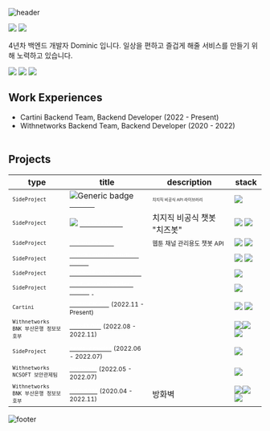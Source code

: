 ![header](https://capsule-render.vercel.app/api?type=waving&&color=gradient&height=100&section=header&fontSize=90)

<div align="left">

<p>
  <a href="https://do-mi.tistory.com/" target="_blank"><img src="https://img.shields.io/badge/blog-DD0B78?style=flat-square&logo=Tistory&logoColor=white"/></a>
  <a href="mailto:41@b41.kr" target="_blank"><img src="https://img.shields.io/badge/kimduumin@gmail.com-EA4335?style=flat-square&logo=Gmail&logoColor=white"/></a>
</p>
<p>
4년차 백엔드 개발자 Dominic 입니다.
일상을 편하고 즐겁게 해줄 서비스를 만들기 위해 노력하고 있습니다.  
</p>

 <p>
  <a href="https://github.com/doominkim/question-and-answer" target="_blank"><img src="https://img.shields.io/badge/👉👉 Fortpolio 👈👈 -303238?style=flat-square&logo=&logoColor=white"/></a>
  <a href="https://github.com/doominkim/question-and-answer" target="_blank"><img src="https://img.shields.io/badge/🖥️ Computer Science-303238?style=flat-square&logo=&logoColor=white"/></a>
  <a href="https://github.com/doominkim/althorythm" target="_blank"><img src="https://img.shields.io/badge/🕹️ Algorithm-303238?style=flat-square&logo=&logoColor=white"/></a>
<!--   <a href="https://github.com/doominkim/coding-test" target="_blank"><img src="https://img.shields.io/badge/👉코딩테스트 정리-303238?style=flat-square&logo=&logoColor=white"/></a> -->
 </p>


## Work Experiences  <br>
- Cartini Backend Team, Backend Developer (2022 - Present) <br>
- Withnetworks Backend Team, Backend Developer (2020 - 2022) <br><br>

## Projects




| type | title | description | stack |
|---|---|---|---|
| <span style="font-size:9pt;">`SideProject`</span> | ![Generic badge](https://img.shields.io/badge/npm-0.0.1-green.svg) [<span style="font-size:9pt;color:white;font-weight:700">chzzk-z</span>](https://github.com/doominkim/chzzk-z)| <span style="font-size:0.5em">치지직 비공식 API 라이브러리</span> |<img src="https://img.shields.io/badge/JavaScript-2F72BC?style=flat-square&logo=JavaScript&logoColor=white"/> |
| <span style="font-size:9pt;">`SideProject`</span> | <img src="https://img.shields.io/badge/not%20started%20-8A2BE2"/> [<span style="font-size:9pt;color:white;font-weight:700">chzzk-cheese</span>](https://github.com/doominkim/chzzk-cheese) | 치지직 비공식 챗봇 "치즈봇" |<img src="https://img.shields.io/badge/Nestjs-ea2845?style=flat-square&logo=Nestjs&logoColor=white"/> <img src="https://img.shields.io/badge/postgreSQL-699eca?style=flat-square&logo=postgreSQL&logoColor=white"/> |
| <span style="font-size:9pt;">`SideProject`</span> | [<span style="font-size:9pt;color:white;font-weight:700">kakao-chatbot](https://github.com/doominkim/kakao-chatbot) | <span style="font-size:9pt">웹툰 채널 관리용도 챗봇 API</span> | <img src="https://img.shields.io/badge/Nestjs-ea2845?style=flat-square&logo=Nestjs&logoColor=white"/> <img src="https://img.shields.io/badge/postgreSQL-699eca?style=flat-square&logo=postgreSQL&logoColor=white"/> | 
| <span style="font-size:9pt;">`SideProject`</span> | [<span style="font-size:9pt;color:white;font-weight:700">twitch-event-handler-server](https://github.com/doominkim/twitch-event-handler-server) | |  <img src="https://img.shields.io/badge/Nestjs-ea2845?style=flat-square&logo=Nestjs&logoColor=white"/> <img src="https://img.shields.io/badge/postgreSQL-699eca?style=flat-square&logo=postgreSQL&logoColor=white"/> |
| <span style="font-size:9pt;">`SideProject`</span> | [<span style="font-size:9pt;color:white;font-weight:700">zomboid-event-module]() | | <img src="https://img.shields.io/badge/Lua-7175AA?style=flat-square&logo=Lua&logoColor=white"/>  |
| <span style="font-size:9pt;">`SideProject`</span> | [<span style="font-size:9pt;color:white;font-weight:700">chat-event-handler-desktop]() | | <img src="https://img.shields.io/badge/ElectronJS-7175AA?style=flat-square&logo=ElectronJS-7175AA&logoColor=white"/> |
| <span style="font-size:9pt;">`Cartini`</span> | [<span style="font-size:9pt;color:white;font-weight:700">TIREPICK API]() <span style="font-size:9pt;">(2022.11 - Present)</span> | | <img src="https://img.shields.io/badge/Nestjs-ea2845?style=flat-square&logo=Nestjs&logoColor=white"/> <img src="https://img.shields.io/badge/postgreSQL-699eca?style=flat-square&logo=postgreSQL&logoColor=white"/>
| <span style="font-size:9pt;">`Withnetworks` <br>`BNK 부산은행 정보보호부`</span> | [<span style="font-size:9pt;color:white;font-weight:700">WithFLOW](https://www.withnetworks.com/withflow) <span style="font-size:9pt;">(2022.08 - 2022.11)</span> | |  <img src="https://img.shields.io/badge/Node.js-7CB700?style=flat-square&logo=Node.js&logoColor=white"/><img src="https://img.shields.io/badge/Vue.js-3FB27F?style=flat-square&logo=Vue.js&logoColor=white"/><img src="https://img.shields.io/badge/MongoDB-118D4D?style=flat-square&logo=mongodb&logoColor=white"/> |
| <span style="font-size:9pt;">`SideProject`</span> | [<span style="font-size:9pt;color:white;font-weight:700">news-crawler]() <span style="font-size:9pt;">(2022.06 - 2022.07)</span> | | <img src="https://img.shields.io/badge/Node.js-7CB700?style=flat-square&logo=Node.js&logoColor=white"/>  |
| <span style="font-size:9pt;">`Withnetworks` <br> `NCSOFT 보안관제팀`</span> | [<span style="font-size:9pt;color:white;font-weight:700">FortiSoar](https://www.withnetworks.com/fortisoar) <span style="font-size:9pt;">(2022.05 - 2022.07)</span> | | <img src="https://img.shields.io/badge/Python-D88700?style=flat-square&logo=Python&logoColor=white"/> |
| <span style="font-size:9pt;">`Withnetworks` <br> `BNK 부산은행 정보보호부`</span> | [<span style="font-size:9pt;color:white;font-weight:700">WithASM](https://www.withnetworks.com/withasm) <span style="font-size:9pt;">(2020.04 - 2022.11)</span> | 방화벽  | <img src="https://img.shields.io/badge/PHP-7175AA?style=flat-square&logo=PHP&logoColor=white"/><img src="https://img.shields.io/badge/Codeigniter-E44A34?style=flat-square&logo=Codeigniter&logoColor=white"/><img src="https://img.shields.io/badge/MySQL-D88700?style=flat-square&logo=mysql&logoColor=white"/>  |

![footer](https://capsule-render.vercel.app/api?type=waving&&color=gradient&height=100&section=footer&fontSize=90)



